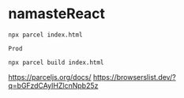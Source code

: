# namasteReact

```
npx parcel index.html

Prod

npx parcel build index.html
```

https://parceljs.org/docs/ 
https://browserslist.dev/?q=bGFzdCAyIHZlcnNpb25z